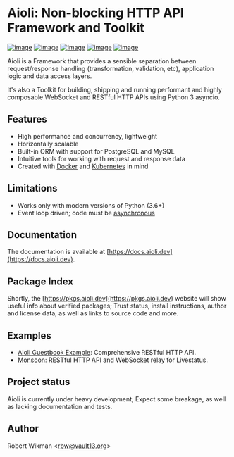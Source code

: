 Aioli: Non-blocking HTTP API Framework and Toolkit
=== 

[![image](https://img.shields.io/github/license/rbw/aioli.svg?style=flat-square)](https://raw.githubusercontent.com/rbw/aioli/master/LICENSE)
[![image](https://img.shields.io/pypi/v/aioli.svg?style=flat-square)](https://pypi.org/project/aioli)
[![image](https://img.shields.io/travis/rbw/aioli.svg?style=flat-square)](https://travis-ci.org/rbw/aioli)
[![image](https://img.shields.io/codecov/c/github/rbw/aioli.svg?style=flat-square)](https://codecov.io/gh/rbw/aioli)
[![image](https://img.shields.io/pypi/pyversions/aioli.svg?style=flat-square)](https://pypi.org/project/aioli/)

Aioli is a Framework that provides a sensible separation between request/response handling (transformation, validation, etc), application logic and data access layers. 

It's also a Toolkit for building, shipping and running performant and highly composable WebSocket and RESTful HTTP APIs using Python 3 asyncio.


Features
---

- High performance and concurrency, lightweight
- Horizontally scalable
- Built-in ORM with support for PostgreSQL and MySQL
- Intuitive tools for working with request and response data
- Created with [Docker](https://www.docker.com) and [Kubernetes](https://kubernetes.io) in mind

Limitations
---

- Works only with modern versions of Python (3.6+)
- Event loop driven; code must be [asynchronous](https://docs.python.org/3/library/asyncio.html)


Documentation
---

The documentation is available at [https://docs.aioli.dev](https://docs.aioli.dev). 


Package Index
--

Shortly, the [https://pkgs.aioli.dev](https://pkgs.aioli.dev) website will show useful info about verified packages; Trust status,
install instructions, author and license data, as well as links to source code and more.


Examples
---

- [Aioli Guestbook Example](https://github.com/aioli-framework/aioli-guestbook-example): Comprehensive RESTful HTTP API.
- [Monsoon](https://github.com/rbw/monsoon): RESTful HTTP API and WebSocket relay for Livestatus.


Project status
---

Aioli is currently under heavy development; Expect some breakage, as well as lacking documentation and tests.


Author
---
Robert Wikman \<rbw@vault13.org\>
